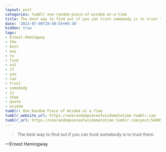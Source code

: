 ```yaml
---
layout: post
categories: tumblr one-random-piece-of-wisdom-at-a-time
title: The best way to find out if you can trust somebody is to trust them.
date: '2013-07-08T19:40:55+09:30'
hidden: true
tags:
- Ernest-Hemingway
- the
- best
- way
- to
- find
- out
- if
- you
- can
- trust
- somebody
- is
- them
- quote
- wisdom
tumblr: One Random Piece of Wisdom at a Time
tumblr_website_url: https://onerandompieceofwisdomatatime.tumblr.com
tumblr_url: https://onerandompieceofwisdomatatime.tumblr.com/post/54905698657/the-best-way-to-find-out-if-you-can-trust-somebody
---
```

> The best way to find out if you can trust somebody is to trust them.

—Ernest Hemingway
